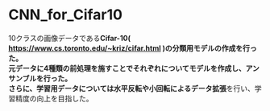 # CNN_for_Cifar10<br>
10クラスの画像データである**Cifar-10( https://www.cs.toronto.edu/~kriz/cifar.html )**の分類用モデルの作成を行った。<br>
元データに4種類の前処理を施すことでそれぞれについてモデルを作成し、**アンサンブル**を行った。<br>
さらに、学習用データについては水平反転や小回転による**データ拡張**を行い、学習精度の向上を目指した。<br>

